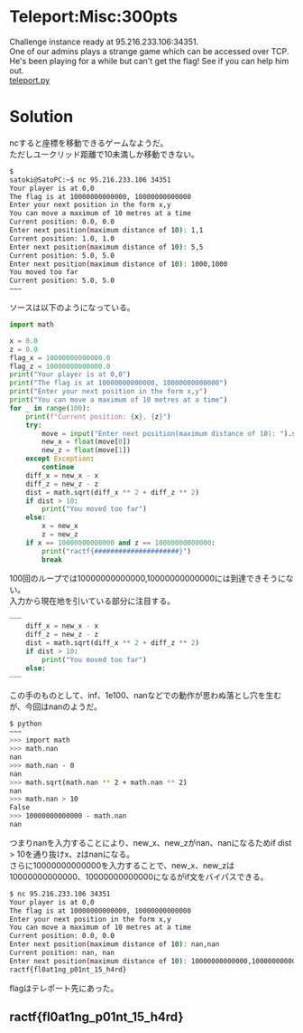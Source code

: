 # Teleport:Misc:300pts
Challenge instance ready at 95.216.233.106:34351.  
One of our admins plays a strange game which can be accessed over TCP. He's been playing for a while but can't get the flag! See if you can help him out.  
[teleport.py](teleport.py)  

# Solution
ncすると座標を移動できるゲームなようだ。  
ただしユークリッド距離で10未満しか移動できない。  
```bash
$
satoki@SatoPC:~$ nc 95.216.233.106 34351
Your player is at 0,0
The flag is at 10000000000000, 10000000000000
Enter your next position in the form x,y
You can move a maximum of 10 metres at a time
Current position: 0.0, 0.0
Enter next position(maximum distance of 10): 1,1
Current position: 1.0, 1.0
Enter next position(maximum distance of 10): 5,5
Current position: 5.0, 5.0
Enter next position(maximum distance of 10): 1000,1000
You moved too far
Current position: 5.0, 5.0
~~~
```
ソースは以下のようになっている。  
```python:teleport.py
import math

x = 0.0
z = 0.0
flag_x = 10000000000000.0
flag_z = 10000000000000.0
print("Your player is at 0,0")
print("The flag is at 10000000000000, 10000000000000")
print("Enter your next position in the form x,y")
print("You can move a maximum of 10 metres at a time")
for _ in range(100):
    print(f"Current position: {x}, {z}")
    try:
        move = input("Enter next position(maximum distance of 10): ").split(",")
        new_x = float(move[0])
        new_z = float(move[1])
    except Exception:
        continue
    diff_x = new_x - x
    diff_z = new_z - z
    dist = math.sqrt(diff_x ** 2 + diff_z ** 2)
    if dist > 10:
        print("You moved too far")
    else:
        x = new_x
        z = new_z
    if x == 10000000000000 and z == 10000000000000:
        print("ractf{#####################}")
        break
```
100回のループでは10000000000000,10000000000000には到達できそうにない。  
入力から現在地を引いている部分に注目する。  
```python
~~~
    diff_x = new_x - x
    diff_z = new_z - z
    dist = math.sqrt(diff_x ** 2 + diff_z ** 2)
    if dist > 10:
        print("You moved too far")
    else:
~~~
```
この手のものとして、inf、1e100、nanなどでの動作が思わぬ落とし穴を生むが、今回はnanのようだ。  
```bash
$ python
~~~
>>> import math
>>> math.nan
nan
>>> math.nan - 0
nan
>>> math.sqrt(math.nan ** 2 + math.nan ** 2)
nan
>>> math.nan > 10
False
>>> 10000000000000 - math.nan
nan
```
つまりnanを入力することにより、new_x、new_zがnan、nanになるためif dist > 10を通り抜けx、zはnanになる。  
さらに10000000000000を入力することで、new_x、new_zは10000000000000、10000000000000になるがif文をバイパスできる。  
```bash
$ nc 95.216.233.106 34351
Your player is at 0,0
The flag is at 10000000000000, 10000000000000
Enter your next position in the form x,y
You can move a maximum of 10 metres at a time
Current position: 0.0, 0.0
Enter next position(maximum distance of 10): nan,nan
Current position: nan, nan
Enter next position(maximum distance of 10): 10000000000000,10000000000000
ractf{fl0at1ng_p01nt_15_h4rd}
```
flagはテレポート先にあった。  

## ractf{fl0at1ng_p01nt_15_h4rd}